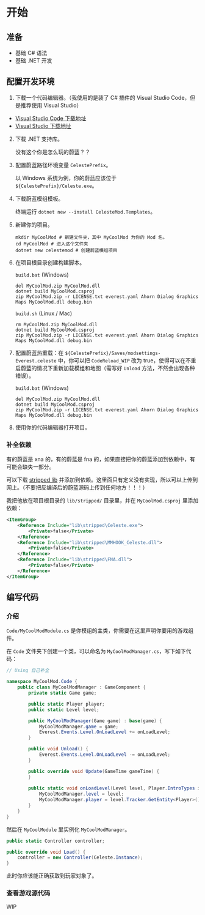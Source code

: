 # 开始

## 准备

 - 基础 C# 语法
 - 基础 .NET 开发

## 配置开发环境

1. 下载一个代码编辑器。（我使用的是装了 C# 插件的 Visual Studio Code，但是推荐使用 Visual Studio）

 - [Visual Studio Code 下载地址](https://code.visualstudio.com/)
 - [Visual Studio 下载地址](https://visualstudio.microsoft.com/downloads/)

2. 下载 .NET 支持库。
  
    没有这个你是怎么玩的蔚蓝？？

3. 配置蔚蓝路径环境变量 `CelestePrefix`。

    以 Windows 系统为例，你的蔚蓝应该位于 `${CelestePrefix}/Celeste.exe`。

4. 下载蔚蓝模组模板。

    终端运行 `dotnet new --install CelesteMod.Templates`。

5. 新建你的项目。

    ```
    mkdir MyCoolMod # 新建文件夹，其中 MyCoolMod 为你的 Mod 名。
    cd MyCoolMod # 进入这个文件夹
    dotnet new celestemod # 创建蔚蓝模组项目
    ```

6. 在项目根目录创建构建脚本。

    `build.bat` (Windows)
    ```
    del MyCoolMod.zip MyCoolMod.dll
    dotnet build MyCoolMod.csproj
    zip MyCoolMod.zip -r LICENSE.txt everest.yaml Ahorn Dialog Graphics Maps MyCoolMod.dll debug.bin
    ```

    `build.sh` (Linux / Mac)
    ```
    rm MyCoolMod.zip MyCoolMod.dll
    dotnet build MyCoolMod.csproj
    zip MyCoolMod.zip -r LICENSE.txt everest.yaml Ahorn Dialog Graphics Maps MyCoolMod.dll debug.bin
    ```

7. 配置蔚蓝热重载：在 `${CelestePrefix}/Saves/modsettings-Everest.celeste` 中，你可以把 `CodeReload_WIP` 改为 true，使得可以在不重启蔚蓝的情况下重新加载模组和地图（需写好 `Unload` 方法，不然会出现各种错误）。

    `build.bat` (Windows)
    ```
    del MyCoolMod.zip MyCoolMod.dll
    dotnet build MyCoolMod.csproj
    zip MyCoolMod.zip -r LICENSE.txt everest.yaml Ahorn Dialog Graphics Maps MyCoolMod.dll debug.bin
    ```

8. 使用你的代码编辑器打开项目。


### 补全依赖

有的蔚蓝是 xna 的，有的蔚蓝是 fna 的，如果直接把你的蔚蓝添加到依赖中，有可能会缺失一部分。

可以下载 [stripped lib](https://github.com/EverestAPI/Everest/releases/download/stable-1.3650.0/lib-stripped.zip) 并添加到依赖。这里面只有定义没有实现，所以可以上传到网上。（不要把反编译后的蔚蓝源码上传到任何地方！！！）

我把他放在项目根目录的 `lib/stripped/` 目录里，并在 `MyCoolMod.csproj` 里添加依赖：

```xml
<ItemGroup>
    <Reference Include="lib\stripped\Celeste.exe">
        <Private>false</Private>
    </Reference>
    <Reference Include="lib\stripped\MMHOOK_Celeste.dll">
        <Private>false</Private>
    </Reference>
    <Reference Include="lib\stripped\FNA.dll">
        <Private>false</Private>
    </Reference>
</ItemGroup>
```

## 编写代码

### 介绍

`Code/MyCoolModModule.cs` 是你模组的主类，你需要在这里声明你要用的游戏组件。

在 `Code` 文件夹下创建一个类，可以命名为 `MyCoolModManager.cs`，写下如下代码：

```cs
// Using 自己补全

namespace MyCoolMod.Code {
    public class MyCoolModManager : GameComponent {
        private static Game game;

        public static Player player;
        public static Level level;

        public MyCoolModManager(Game game) : base(game) {
            MyCoolModManager.game = game;
            Everest.Events.Level.OnLoadLevel += onLoadLevel;
        }

        public void Unload() {
            Everest.Events.Level.OnLoadLevel -= onLoadLevel;
        }

        public override void Update(GameTime gameTime) {
        }
        
        public static void onLoadLevel(Level level, Player.IntroTypes intro, bool fromLoader) {
            MyCoolModManager.level = level;
            MyCoolModManager.player = level.Tracker.GetEntity<Player>();
        }
    }
}
```

然后在 `MyCoolModule` 里实例化 `MyCoolModManager`。

```cs
public static Controller controller;

public override void Load() {
    controller = new Controller(Celeste.Instance);
}
```

此时你应该能正确获取到玩家对象了。

### 查看游戏源代码

WIP